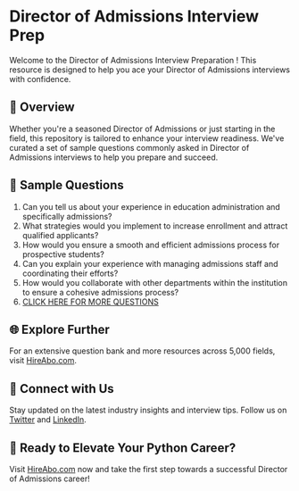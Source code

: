 # Director of Admissions Interview Prep

Welcome to the Director of Admissions Interview Preparation ! This resource is designed to help you ace your Director of Admissions interviews with confidence.

## 🚀 Overview

Whether you're a seasoned Director of Admissions or just starting in the field, this repository is tailored to enhance your interview readiness. We've curated a set of sample questions commonly asked in Director of Admissions interviews to help you prepare and succeed.

## 📝 Sample Questions

1. Can you tell us about your experience in education administration and specifically admissions?
2. What strategies would you implement to increase enrollment and attract qualified applicants?
3. How would you ensure a smooth and efficient admissions process for prospective students?
4. Can you explain your experience with managing admissions staff and coordinating their efforts?
5. How would you collaborate with other departments within the institution to ensure a cohesive admissions process?
6. [CLICK HERE FOR MORE QUESTIONS](https://hireabo.com/job/4_1_21/Director%20of%20Admissions)

## 🌐 Explore Further

For an extensive question bank and more resources across 5,000 fields, visit [HireAbo.com](https://www.hireabo.com).

## 📱 Connect with Us

Stay updated on the latest industry insights and interview tips. Follow us on [Twitter](https://twitter.com/hireabo) and [LinkedIn](https://www.linkedin.com/in/hire-abo-3609972a8/).

## 🚀 Ready to Elevate Your Python Career?

Visit [HireAbo.com](https://www.hireabo.com) now and take the first step towards a successful Director of Admissions career!